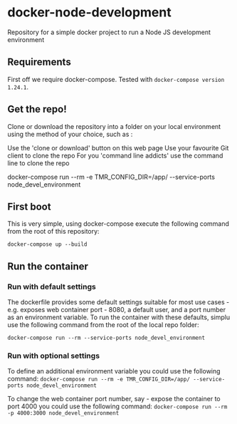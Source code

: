 # docker-node-development
Repository for a simple docker project to run a Node JS development environment

## Requirements

First off we require docker-compose. Tested with `docker-compose version 1.24.1`. 

## Get the repo!
Clone or download the repository into a folder on your local environment using the method of your choice, such as :

Use the 'clone or download' button on this web page
Use your favourite Git client to clone the repo
For you 'command line addicts' use the command line to clone the repo


docker-compose run --rm -e TMR_CONFIG_DIR=/app/ --service-ports node_devel_environment

## First boot 

This is very simple, using docker-compose execute the following command from the root of this repository:

`docker-compose up --build`

## Run the container

### Run with default settings
The dockerfile provides some default settings suitable for most use cases - e.g. exposes web container port - 8080, a default user, and a port number as an environment variable.  To run the container with these defaults, simplu use the following command from the root of the local repo folder:

`docker-compose run --rm --service-ports node_devel_environment`

### Run with optional settings
To define an additional environment variable you could use the following command:
`docker-compose run --rm -e TMR_CONFIG_DIR=/app/ --service-ports node_devel_environment`

To change the web container port number, say - expose the container to port 4000  you could use the following command:
`docker-compose run --rm -p 4000:3000 node_devel_environment`
